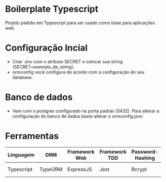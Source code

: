 # Boilerplate Typescript
Projeto padrão em Typescript para ser usado como base para aplicações web.

# Configuração Incial 
 - Criar .env com o atributo SECRET e colocar sua string (SECRET=exemplo_de_string).
 - ormconfig você configura de acordo com a configuração do seu database.

# Banco de dados
 - Vem com o postgres configurado na porta padrão (5432). Para alterar a configuração do banco de dados basta alterar o ormconfig.json

# Ferramentas
Linguagem | ORM | Framework Web | Framework TDD | Password-Hashing | Render | Auth | Documentation | i18n
--- | --- | --- | --- | --- | --- | --- | --- | --- |
Typescript | TypeORM | ExpressJS | Jest | Bcrypt | Pug | JWT | Swagger | i18n-ryla
